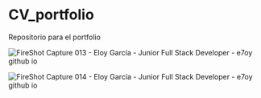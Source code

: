 # CV_portfolio
Repositorio para el portfolio

![FireShot Capture 013 - Eloy García - Junior Full Stack Developer - e7oy github io](https://github.com/E7OY/E7OY.github.io/assets/102689282/ab069fa0-380f-41c1-85e2-8bdc327a97bb)

![FireShot Capture 014 - Eloy García - Junior Full Stack Developer - e7oy github io](https://github.com/E7OY/E7OY.github.io/assets/102689282/ccab71fa-051c-45b7-81f8-b5ea1e4caae8)
